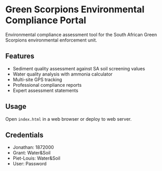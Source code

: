 # Green Scorpions Environmental Compliance Portal

Environmental compliance assessment tool for the South African Green Scorpions environmental enforcement unit.

## Features
- Sediment quality assessment against SA soil screening values
- Water quality analysis with ammonia calculator
- Multi-site GPS tracking
- Professional compliance reports
- Expert assessment statements

## Usage
Open `index.html` in a web browser or deploy to web server.

## Credentials
- Jonathan: 1872000
- Grant: Water&Soil
- Piet-Louis: Water&Soil
- User: Password
